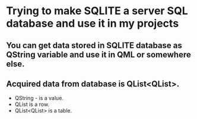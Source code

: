 # Trying to make SQLITE a server SQL database and use it in my projects
## You can get data stored in SQLITE database as QString variable and use it in QML or somewhere else.
## Acquired data from database is QList<QList<QString>>. 
  - QString - is a value. 
  - QList<QString> is a row. 
  - QList<QList<QStringList>> is a table.
